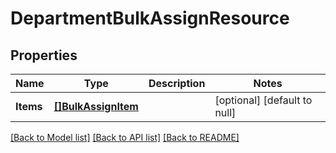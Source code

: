 # DepartmentBulkAssignResource

## Properties
Name | Type | Description | Notes
------------ | ------------- | ------------- | -------------
**Items** | [**[]BulkAssignItem**](BulkAssignItem.md) |  | [optional] [default to null]

[[Back to Model list]](../README.md#documentation-for-models) [[Back to API list]](../README.md#documentation-for-api-endpoints) [[Back to README]](../README.md)


